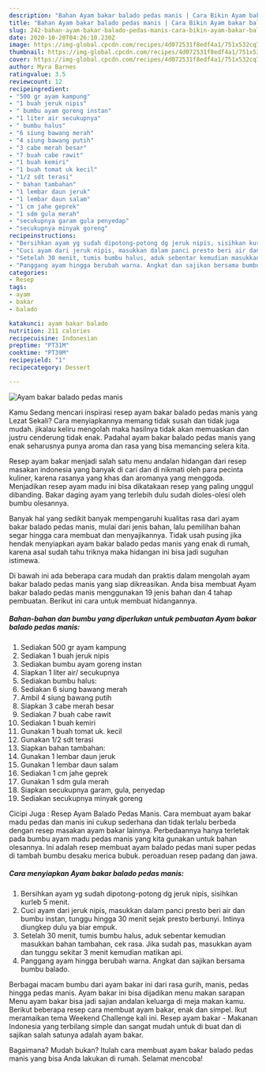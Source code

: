 ```yaml
---
description: "Bahan Ayam bakar balado pedas manis | Cara Bikin Ayam bakar balado pedas manis Yang Lezat"
title: "Bahan Ayam bakar balado pedas manis | Cara Bikin Ayam bakar balado pedas manis Yang Lezat"
slug: 242-bahan-ayam-bakar-balado-pedas-manis-cara-bikin-ayam-bakar-balado-pedas-manis-yang-lezat
date: 2020-10-20T04:26:10.230Z
image: https://img-global.cpcdn.com/recipes/4d072531f8edf4a1/751x532cq70/ayam-bakar-balado-pedas-manis-foto-resep-utama.jpg
thumbnail: https://img-global.cpcdn.com/recipes/4d072531f8edf4a1/751x532cq70/ayam-bakar-balado-pedas-manis-foto-resep-utama.jpg
cover: https://img-global.cpcdn.com/recipes/4d072531f8edf4a1/751x532cq70/ayam-bakar-balado-pedas-manis-foto-resep-utama.jpg
author: Myra Barnes
ratingvalue: 3.5
reviewcount: 12
recipeingredient:
- "500 gr ayam kampung"
- "1 buah jeruk nipis"
- " bumbu ayam goreng instan"
- "1 liter air secukupnya"
- " bumbu halus"
- "6 siung bawang merah"
- "4 siung bawang putih"
- "3 cabe merah besar"
- "7 buah cabe rawit"
- "1 buah kemiri"
- "1 buah tomat uk kecil"
- "1/2 sdt terasi"
- " bahan tambahan"
- "1 lembar daun jeruk"
- "1 lembar daun salam"
- "1 cm jahe geprek"
- "1 sdm gula merah"
- "secukupnya garam gula penyedap"
- "secukupnya minyak goreng"
recipeinstructions:
- "Bersihkan ayam yg sudah dipotong-potong dg jeruk nipis, sisihkan kurleb 5 menit."
- "Cuci ayam dari jeruk nipis, masukkan dalam panci presto beri air dan bumbu instan, tunggu hingga 30 menit sejak presto berbunyi. Intinya diungkep dulu ya biar empuk."
- "Setelah 30 menit, tumis bumbu halus, aduk sebentar kemudian masukkan bahan tambahan, cek rasa. Jika sudah pas, masukkan ayam dan tunggu sekitar 3 menit kemudian matikan api."
- "Panggang ayam hingga berubah warna. Angkat dan sajikan bersama bumbu balado."
categories:
- Resep
tags:
- ayam
- bakar
- balado

katakunci: ayam bakar balado 
nutrition: 211 calories
recipecuisine: Indonesian
preptime: "PT31M"
cooktime: "PT39M"
recipeyield: "1"
recipecategory: Dessert

---
```



![Ayam bakar balado pedas manis](https://img-global.cpcdn.com/recipes/4d072531f8edf4a1/751x532cq70/ayam-bakar-balado-pedas-manis-foto-resep-utama.jpg)

Kamu Sedang mencari inspirasi resep ayam bakar balado pedas manis yang Lezat Sekali? Cara menyiapkannya memang tidak susah dan tidak juga mudah. jikalau keliru mengolah maka hasilnya tidak akan memuaskan dan justru cenderung tidak enak. Padahal ayam bakar balado pedas manis yang enak seharusnya punya aroma dan rasa yang bisa memancing selera kita.

Resep ayam bakar menjadi salah satu menu andalan hidangan dari resep masakan indonesia yang banyak di cari dan di nikmati oleh para pecinta kuliner, karena rasanya yang khas dan aromanya yang menggoda. Menjadikan resep ayam madu ini bisa dikatakaan resep yang paling unggul dibanding. Bakar daging ayam yang terlebih dulu sudah dioles-olesi oleh bumbu olesannya.

Banyak hal yang sedikit banyak mempengaruhi kualitas rasa dari ayam bakar balado pedas manis, mulai dari jenis bahan, lalu pemilihan bahan segar hingga cara membuat dan menyajikannya. Tidak usah pusing jika hendak menyiapkan ayam bakar balado pedas manis yang enak di rumah, karena asal sudah tahu triknya maka hidangan ini bisa jadi suguhan istimewa.


Di bawah ini ada beberapa cara mudah dan praktis dalam mengolah ayam bakar balado pedas manis yang siap dikreasikan. Anda bisa membuat Ayam bakar balado pedas manis menggunakan 19 jenis bahan dan 4 tahap pembuatan. Berikut ini cara untuk membuat hidangannya.

<!--inarticleads1-->

##### Bahan-bahan dan bumbu yang diperlukan untuk pembuatan Ayam bakar balado pedas manis:

1. Sediakan 500 gr ayam kampung
1. Sediakan 1 buah jeruk nipis
1. Sediakan  bumbu ayam goreng instan
1. Siapkan 1 liter air/ secukupnya
1. Sediakan  bumbu halus:
1. Sediakan 6 siung bawang merah
1. Ambil 4 siung bawang putih
1. Siapkan 3 cabe merah besar
1. Sediakan 7 buah cabe rawit
1. Sediakan 1 buah kemiri
1. Gunakan 1 buah tomat uk. kecil
1. Gunakan 1/2 sdt terasi
1. Siapkan  bahan tambahan:
1. Gunakan 1 lembar daun jeruk
1. Gunakan 1 lembar daun salam
1. Sediakan 1 cm jahe geprek
1. Gunakan 1 sdm gula merah
1. Siapkan secukupnya garam, gula, penyedap
1. Sediakan secukupnya minyak goreng


Cicipi Juga : Resep Ayam Balado Pedas Manis. Cara membuat ayam bakar madu pedas dan manis ini cukup sederhana dan tidak terlalu berbeda dengan resep masakan ayam bakar lainnya. Perbedaannya hanya terletak pada bumbu ayam madu pedas manis yang kita gunakan untuk bahan olesannya. Ini adalah resep membuat ayam balado pedas mani super pedas di tambah bumbu desaku merica bubuk. peroaduan resep padang dan jawa. 

<!--inarticleads2-->

##### Cara menyiapkan Ayam bakar balado pedas manis:

1. Bersihkan ayam yg sudah dipotong-potong dg jeruk nipis, sisihkan kurleb 5 menit.
1. Cuci ayam dari jeruk nipis, masukkan dalam panci presto beri air dan bumbu instan, tunggu hingga 30 menit sejak presto berbunyi. Intinya diungkep dulu ya biar empuk.
1. Setelah 30 menit, tumis bumbu halus, aduk sebentar kemudian masukkan bahan tambahan, cek rasa. Jika sudah pas, masukkan ayam dan tunggu sekitar 3 menit kemudian matikan api.
1. Panggang ayam hingga berubah warna. Angkat dan sajikan bersama bumbu balado.


Berbagai macam bumbu dari ayam bakar ini dari rasa gurih, manis, pedas hingga pedas manis. Ayam bakar ini bisa dijadikan menu makan sarapan Menu ayam bakar bisa jadi sajian andalan keluarga di meja makan kamu. Berikut beberapa resep cara membuat ayam bakar, enak dan simpel. Ikut meramaikan tema Weekend Challenge kali ini. Resep ayam bakar - Makanan Indonesia yang terbilang simple dan sangat mudah untuk di buat dan di sajikan salah satunya adalah ayam bakar. 

Bagaimana? Mudah bukan? Itulah cara membuat ayam bakar balado pedas manis yang bisa Anda lakukan di rumah. Selamat mencoba!
